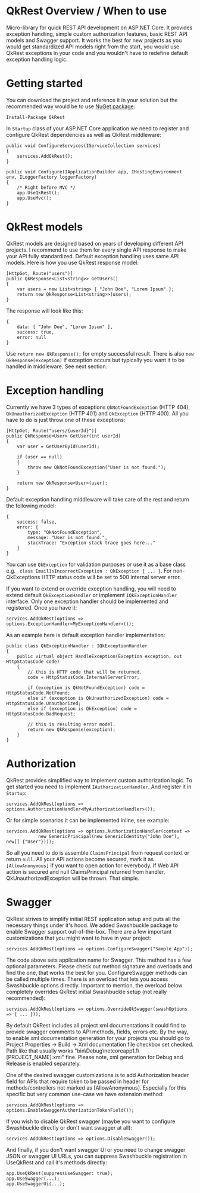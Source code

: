 # QkRest Overview / When to use
Micro-library for quick REST API development on ASP.NET Core. It provides exception handling, simple custom authorization features, basic REST API models and Swagger support. It works the best for new projects as you would get standardized API models right from the start, you would use QkRest exceptions in your code and you wouldn't have to redefine default exception handling logic.

# Getting started
You can download the project and reference it in your solution but the recommended way would be to use [NuGet package](https://www.nuget.org/packages/QkRest/):

```
Install-Package QkRest
```

In `Startup` class of your ASP.NET Core application we need to register and configure QkRest dependencies as well as QkRest middleware:

```
public void ConfigureServices(IServiceCollection services)
{
    services.AddQkRest();
}

public void Configure(IApplicationBuilder app, IHostingEnvironment env, ILoggerFactory loggerFactory)
{
    /* Right before MVC */
    app.UseQkRest();
    app.UseMvc();
}
```

# QkRest models

QkRest models are designed based on years of developing different API projects. I recommend to use them for every single API response to make your API fully standardized. Default exception handling uses same API models. Here is how you use QkRest response model:

```
[HttpGet, Route("users")]
public QkResponse<List<string>> GetUsers()
{
    var users = new List<string> { "John Doe", "Lorem Ipsum" };
    return new QkResponse<List<string>>(users);
}
```

The response will look like this:

```
{
    data: [ "John Doe", "Lorem Ipsum" ],
    success: true,
    error: null
}
```

Use `return new QkResponse();` for empty successful result. There is also `new QkResponse(exception)` if exception occurs but typically you want it to be handled in middleware. See next section.

# Exception handling

Currently we have 3 types of exceptions `QkNotFoundException` (HTTP 404), `QkUnauthorizedException` (HTTP 401) and `QkException` (HTTP 400). All you have to do is just throw one of these exceptions:

```
[HttpGet, Route("users/{userId}")]
public QkResponse<User> GetUser(int userId)
{
    var user = GetUserById(userId);
    
    if (user == null)
    {
        throw new QkNotFoundException("User is not found.");
    }
    
    return new QkResponse<User>(user);
}
```

Default exception handling middleware will take care of the rest and return the following model:

```
{
    success: false,
    error: {
        type: "QkNotFoundException",
        message: "User is not found.",
        stackTrace: "Exception stack trace goes here..."
    }
}
```

You can use `QkException` for validation purposes or use it as a base class e.g. ` class EmailIsIncorrectException : QkException { ... }`. For non-QkExceptions HTTP status code will be set to 500 internal server error.

If you want to extend or override exception handling, you will need to extend default `QkExceptionHandler` or implement `IQkExceptionHandler` interface. Only one exception handler should be implemented and registered. Once you have it:

```
services.AddQkRest(options => options.ExceptionHandler<MyExceptionHandler>());
```

As an example here is default exception handler implementation:

```
public class QkExceptionHandler : IQkExceptionHandler
{
    public virtual object HandleException(Exception exception, out HttpStatusCode code)
    {
        // this is HTTP code that will be returned.
        code = HttpStatusCode.InternalServerError;

        if (exception is QkNotFoundException) code = HttpStatusCode.NotFound;
        else if (exception is QkUnauthorizedException) code = HttpStatusCode.Unauthorized;
        else if (exception is QkException) code = HttpStatusCode.BadRequest;
        
        // this is resulting error model.
        return new QkResponse(exception);
    }
}
```

# Authorization

QkRest provides simplified way to implement custom authorization logic. To get started you need to implement `IAuthorizationHandler`. And register it in `Startup`:

```
services.AddQkRest(options => options.AuthorizationHandler<MyAuthorizationHandler>());
```
Or for simple scenarios it can be implemented inline, see example:

```
services.AddQkRest(options => options.AuthorizationHandler(context => 
            new GenericPrincipal(new GenericIdentity("John Doe"), new[] {"User"})));
```
So all you need to do is assemble `ClaimsPrincipal` from request context or return `null`. All your API actions become secured, mark it as `[AllowAnonymous]` if you want to open action for everybody. If Web API action is secured and null ClaimsPrincipal returned from handler, QkUnauthorizedException will be thrown. That simple. 

# Swagger

QkRest strives to simplify initial REST application setup and puts all the necessary things under it's hood. We added Swashbuckle package to enable Swagger support out-of-the-box. There are a few important customizations that you might want to have in your project:

```
services.AddQkRest(options => options.ConfigureSwagger("Sample App"));
```

The code above sets application name for Swagger. This method has a few optional parameters. Please check out method signature and overloads and find the one, that works the best for you. ConfigureSwagger methods can be called multiple times. There is an overload that lets you access Swashbuckle options directly. Important to mention, the overload below completely overrides QkRest initial Swashbuckle setup (not really recommended):

```
services.AddQkRest(options => options.OverrideQkSwagger(swashOptions => { ... }));
```
By default QkRest includes all project xml documentations it could find to provide swagger comments to API methods, fields, errors etc. By the way, to enable xml documentation generation for your projects you should go to Project Properties -> Build -> Xml documentation file checkbox set checked. Path like that usually works "bin\\Debug\\netcoreapp1.1\\[PROJECT_NAME].xml" fine. Please note, xml generation for Debug and Release is enabled separately.

One of the desired swagger customizations is to add Authorization header field for APIs that require token to be passed in header for methods/controllers not marked as [AllowAnonymous]. Especially for this specific but very common use-case we have extension method:

```
services.AddQkRest(options => options.EnableSwaggerAuthorizationTokenField());
```

If you wish to disable QkRest swagger (maybe you want to configure Swashbuckle directly or don't want swagger at all):

```
services.AddQkRest(options => options.DisableSwagger());
```

And finally, if you don't want swagger UI or you need to change swagger JSON or swagger UI URLs, you can suppress Swashbuckle registration in UseQkRest and call it's methods directly:

```
app.UseQkRest(suppressUseSwagger: true);
app.UseSwagger(...);
app.UseSwaggerUi(...);
```
